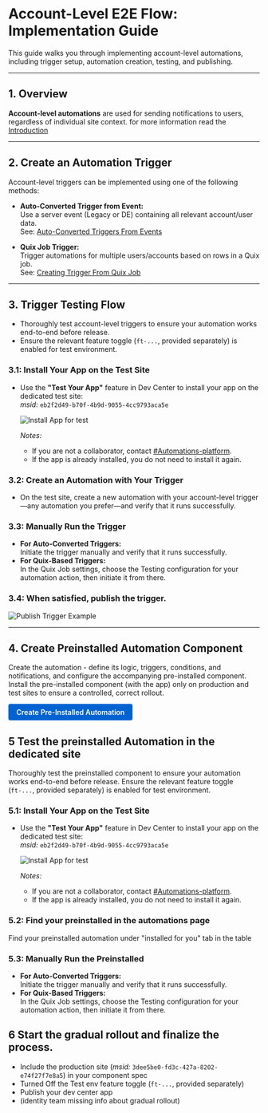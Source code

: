# Account-Level E2E Flow: Implementation Guide

This guide walks you through implementing account-level automations, including trigger setup, automation creation, testing, and publishing.

---

## 1. Overview

**Account-level automations** are used for sending notifications to users, regardless of individual site context. for more information read the [Introduction](https://github.com/Pickman123/Private-Projects/blob/main/Wix%20Official%20Notifications%20(internal%20docs)/Introduction%20to%20Wix%20Official%20Notifications.md)

---

## 2. Create an Automation Trigger

Account-level triggers can be implemented using one of the following methods:

- **Auto-Converted Trigger from Event:**  
  Use a server event (Legacy or DE) containing all relevant account/user data.  
  See: [Auto-Converted Triggers From Events](./Triggers/Auto-Converted%20Triggers%20From%20Events%20(Account%20level).md)

- **Quix Job Trigger:**  
  Trigger automations for multiple users/accounts based on rows in a Quix job.  
  See: [Creating Trigger From Quix Job](./Triggers/Creating%20Trigger%20From%20Quix%20Job.md)

---

## 3. Trigger Testing Flow

- Thoroughly test account-level triggers to ensure your automation works end-to-end before release.
- Ensure the relevant feature toggle (`ft-...`, provided separately) is enabled for test environment.  

### 3.1: Install Your App on the Test Site

- Use the **"Test Your App"** feature in Dev Center to install your app on the dedicated test site:  
  *msid:* `eb2f2d49-b70f-4b9d-9055-4cc9793aca5e`
  
  ![Install App for test](../../images/Install%20app%20for%20test.png?raw=true)

  *Notes:*
  - If you are not a collaborator, contact [#Automations-platform](https://wix.slack.com/archives/C7F2DUC1Y).
  - If the app is already installed, you do not need to install it again.

### 3.2: Create an Automation with Your Trigger

- On the test site, create a new automation with your account-level trigger—any automation you prefer—and verify that it runs successfully.

### 3.3: Manually Run the Trigger

- **For Auto-Converted Triggers:**  
  Initiate the trigger manually and verify that it runs successfully. 
- **For Quix-Based Triggers:**  
 In the Quix Job settings, choose the Testing configuration for your automation action, then initiate it from there.

### 3.4: When satisfied, publish the trigger.

  ![Publish Trigger Example](../../images/Publish%20account%20level%20emails.png?raw=true)

---

## 4. Create Preinstalled Automation Component
Create the automation - define its logic, triggers, conditions, and notifications, and configure the accompanying pre-installed component.
Install the pre-installed component (with the app) only on production and test sites to ensure a controlled, correct rollout.
<p>
  <a href="https://github.com/Pickman123/Private-Projects/blob/main/Wix%20Official%20Notifications%20%28internal%20docs%29/Account-Level%20Automation%20Implementation/Preinstalleds/PreInstalled%20Automation.md"
     style="display:inline-block;padding:8px 16px;background:#0063d1;color:#ffffff;font-weight:600;text-decoration:none;border-radius:4px;">
    Create&nbsp;Pre-Installed&nbsp;Automation
  </a>
</p>

## 5 Test the preinstalled Automation in the dedicated site

Thoroughly test the preinstalled component to ensure your automation works end-to-end before release.
Ensure the relevant feature toggle (`ft-...`, provided separately) is enabled for test environment.   

### 5.1: Install Your App on the Test Site

- Use the **"Test Your App"** feature in Dev Center to install your app on the dedicated test site:  
  *msid:* `eb2f2d49-b70f-4b9d-9055-4cc9793aca5e`
  
  ![Install App for test](../../images/Install%20app%20for%20test.png?raw=true)

  *Notes:*
  - If you are not a collaborator, contact [#Automations-platform](https://wix.slack.com/archives/C7F2DUC1Y).
  - If the app is already installed, you do not need to install it again.

### 5.2: Find your preinstalled in the automations page

Find your preinstalled automation under "installed for you" tab in the table

### 5.3: Manually Run the Preinstalled

- **For Auto-Converted Triggers:**  
  Initiate the trigger manually and verify that it runs successfully. 
- **For Quix-Based Triggers:**  
 In the Quix Job settings, choose the Testing configuration for your automation action, then initiate it from there.

## 6 Start the gradual rollout and finalize the process.

- Include the production site (*msid:* `3dee5be0-fd3c-427a-8202-e74f27f7e8a5`) in your component spec
- Turned Off the Test env feature toggle (`ft-...`, provided separately)
- Publish your dev center app
- (identity team missing info about gradual rollout)


